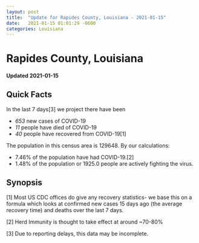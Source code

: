 ```yaml
---
layout: post
title:  "Update for Rapides County, Louisiana - 2021-01-15"
date:   2021-01-15 01:01:29 -0600
categories: Louisiana
---
```


# Rapides County, Louisiana
#### Updated 2021-01-15

## Quick Facts

In the last 7 days[3] we project there have been
- *653* new cases of COVID-19
- *11* people have died of COVID-19
- *40* people have recovered from COVID-19[1]

The population in this census area is 129648. By our calculations:
- 7.46% of the population have had COVID-19.[2]
- 1.48% of the population or 1925.0 people are actively fighting the virus.

## Synopsis




[1] Most US CDC offices do give any recovery statistics- we base this on a formula which looks at confirmed new cases
15 days ago (the average recovery time) and deaths over the last 7 days.

[2] Herd Immunity is thought to take effect at around ~70-80%

[3] Due to reporting delays, this data may be incomplete.
 
    